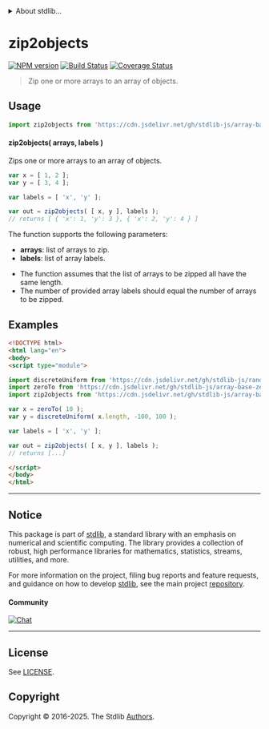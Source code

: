 <!--

@license Apache-2.0

Copyright (c) 2025 The Stdlib Authors.

Licensed under the Apache License, Version 2.0 (the "License");
you may not use this file except in compliance with the License.
You may obtain a copy of the License at

   http://www.apache.org/licenses/LICENSE-2.0

Unless required by applicable law or agreed to in writing, software
distributed under the License is distributed on an "AS IS" BASIS,
WITHOUT WARRANTIES OR CONDITIONS OF ANY KIND, either express or implied.
See the License for the specific language governing permissions and
limitations under the License.

-->


<details>
  <summary>
    About stdlib...
  </summary>
  <p>We believe in a future in which the web is a preferred environment for numerical computation. To help realize this future, we've built stdlib. stdlib is a standard library, with an emphasis on numerical and scientific computation, written in JavaScript (and C) for execution in browsers and in Node.js.</p>
  <p>The library is fully decomposable, being architected in such a way that you can swap out and mix and match APIs and functionality to cater to your exact preferences and use cases.</p>
  <p>When you use stdlib, you can be absolutely certain that you are using the most thorough, rigorous, well-written, studied, documented, tested, measured, and high-quality code out there.</p>
  <p>To join us in bringing numerical computing to the web, get started by checking us out on <a href="https://github.com/stdlib-js/stdlib">GitHub</a>, and please consider <a href="https://opencollective.com/stdlib">financially supporting stdlib</a>. We greatly appreciate your continued support!</p>
</details>

# zip2objects

[![NPM version][npm-image]][npm-url] [![Build Status][test-image]][test-url] [![Coverage Status][coverage-image]][coverage-url] <!-- [![dependencies][dependencies-image]][dependencies-url] -->

> Zip one or more arrays to an array of objects.



<section class="usage">

## Usage

```javascript
import zip2objects from 'https://cdn.jsdelivr.net/gh/stdlib-js/array-base-zip2objects@esm/index.mjs';
```

#### zip2objects( arrays, labels )

Zips one or more arrays to an array of objects.

```javascript
var x = [ 1, 2 ];
var y = [ 3, 4 ];

var labels = [ 'x', 'y' ];

var out = zip2objects( [ x, y ], labels );
// returns [ { 'x': 1, 'y': 3 }, { 'x': 2, 'y': 4 } ]
```

The function supports the following parameters:

-   **arrays**: list of arrays to zip.
-   **labels**: list of array labels.

</section>

<!-- /.usage -->

<section class="notes">

-   The function assumes that the list of arrays to be zipped all have the same length.
-   The number of provided array labels should equal the number of arrays to be zipped.

</section>

<!-- /.notes -->

<section class="examples">

## Examples

<!-- eslint no-undef: "error" -->

```html
<!DOCTYPE html>
<html lang="en">
<body>
<script type="module">

import discreteUniform from 'https://cdn.jsdelivr.net/gh/stdlib-js/random-array-discrete-uniform@esm/index.mjs';
import zeroTo from 'https://cdn.jsdelivr.net/gh/stdlib-js/array-base-zero-to@esm/index.mjs';
import zip2objects from 'https://cdn.jsdelivr.net/gh/stdlib-js/array-base-zip2objects@esm/index.mjs';

var x = zeroTo( 10 );
var y = discreteUniform( x.length, -100, 100 );

var labels = [ 'x', 'y' ];

var out = zip2objects( [ x, y ], labels );
// returns [...]

</script>
</body>
</html>
```

</section>

<!-- /.examples -->

<!-- Section for related `stdlib` packages. Do not manually edit this section, as it is automatically populated. -->

<section class="related">

</section>

<!-- /.related -->

<!-- Section for all links. Make sure to keep an empty line after the `section` element and another before the `/section` close. -->


<section class="main-repo" >

* * *

## Notice

This package is part of [stdlib][stdlib], a standard library with an emphasis on numerical and scientific computing. The library provides a collection of robust, high performance libraries for mathematics, statistics, streams, utilities, and more.

For more information on the project, filing bug reports and feature requests, and guidance on how to develop [stdlib][stdlib], see the main project [repository][stdlib].

#### Community

[![Chat][chat-image]][chat-url]

---

## License

See [LICENSE][stdlib-license].


## Copyright

Copyright &copy; 2016-2025. The Stdlib [Authors][stdlib-authors].

</section>

<!-- /.stdlib -->

<!-- Section for all links. Make sure to keep an empty line after the `section` element and another before the `/section` close. -->

<section class="links">

[npm-image]: http://img.shields.io/npm/v/@stdlib/array-base-zip2objects.svg
[npm-url]: https://npmjs.org/package/@stdlib/array-base-zip2objects

[test-image]: https://github.com/stdlib-js/array-base-zip2objects/actions/workflows/test.yml/badge.svg?branch=main
[test-url]: https://github.com/stdlib-js/array-base-zip2objects/actions/workflows/test.yml?query=branch:main

[coverage-image]: https://img.shields.io/codecov/c/github/stdlib-js/array-base-zip2objects/main.svg
[coverage-url]: https://codecov.io/github/stdlib-js/array-base-zip2objects?branch=main

<!--

[dependencies-image]: https://img.shields.io/david/stdlib-js/array-base-zip2objects.svg
[dependencies-url]: https://david-dm.org/stdlib-js/array-base-zip2objects/main

-->

[chat-image]: https://img.shields.io/gitter/room/stdlib-js/stdlib.svg
[chat-url]: https://app.gitter.im/#/room/#stdlib-js_stdlib:gitter.im

[stdlib]: https://github.com/stdlib-js/stdlib

[stdlib-authors]: https://github.com/stdlib-js/stdlib/graphs/contributors

[umd]: https://github.com/umdjs/umd
[es-module]: https://developer.mozilla.org/en-US/docs/Web/JavaScript/Guide/Modules

[deno-url]: https://github.com/stdlib-js/array-base-zip2objects/tree/deno
[deno-readme]: https://github.com/stdlib-js/array-base-zip2objects/blob/deno/README.md
[umd-url]: https://github.com/stdlib-js/array-base-zip2objects/tree/umd
[umd-readme]: https://github.com/stdlib-js/array-base-zip2objects/blob/umd/README.md
[esm-url]: https://github.com/stdlib-js/array-base-zip2objects/tree/esm
[esm-readme]: https://github.com/stdlib-js/array-base-zip2objects/blob/esm/README.md
[branches-url]: https://github.com/stdlib-js/array-base-zip2objects/blob/main/branches.md

[stdlib-license]: https://raw.githubusercontent.com/stdlib-js/array-base-zip2objects/main/LICENSE

</section>

<!-- /.links -->
